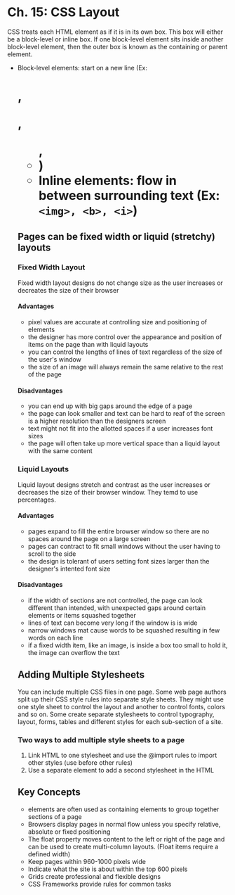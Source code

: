 # Ch. 15: CSS Layout

CSS treats each HTML element as if it is in its own box. This box will either be a block-level or inline box. If one block-level element sits inside another block-level element, then the outer box is known as the containing or parent element.

* Block-level elements: start on a new line (Ex: <h1>, <p>, <ul>, <li>)
* Inline elements: flow in between surrounding text (Ex: `<img>, <b>, <i>`)

## Pages can be fixed width or liquid (stretchy) layouts

### Fixed Width Layout

Fixed width layout designs do not change size as the user increases or decreates the size of their browser

#### Advantages

* pixel values are accurate at controlling size and positioning of elements
* the designer has more control over the appearance and position of items on the page than with liquid layouts
* you can control the lengths of lines of text regardless of the size of the user's window
* the size of an image will always remain the same relative to the rest of the page

#### Disadvantages

* you can end up with big gaps around the edge of a page
* the page can look smaller and text can be hard to reaf of the screen is a higher resolution than the designers screen
* text might not fit into the allotted spaces if a user increases font sizes
* the page will often take up more vertical space than a liquid layout with the same content

### Liquid Layouts

Liquid layout designs stretch and contrast as the user increases or decreases the size of their browser window. They temd to use percentages. 

#### Advantages

* pages expand to fill the entire browser window so there are no spaces around the page on a large screen
* pages can contract to fit small windows without the user having to scroll to the side
* the design is tolerant of users setting font sizes larger than the designer's intented font size

#### Disadvantages

* if the width of sections are not controlled, the page can look different than intended, with unexpected gaps around certain elements or items squashed together
* lines of text can become very long if the window is is wide
* narrow windows mat cause words to be squashed resulting in few words on each line
* if a fixed width item, like an image, is inside a box too small to hold it, the image can overflow the text

## Adding Multiple Stylesheets

You can include multiple CSS files in one page. Some web page authors split up their CSS style rules into separate style sheets. They might use one style sheet to control the layout and another to control fonts, colors and so on. Some create separate stylesheets to control typography, layout, forms, tables and different styles for each sub-section of a site.

### Two ways to add multiple style sheets to a page

1. Link HTML to one stylesheet and use the @import rules to import other styles (use before other rules)
2. Use a separate <link> element to add a second stylesheet in the HTML

## Key Concepts

* <div> elements are often used as containing elements to group together sections of a page
* Browsers display pages in normal flow unless you specify relative, absolute or fixed positioning
* The float property moves content to the left or right of the page and can be used to create multi-column layouts. (Float items require a defined width)
* Keep pages within 960-1000 pixels wide
* Indicate what the site is about within the top 600 pixels
* Grids create professional and flexible designs
* CSS Frameworks provide rules for common tasks